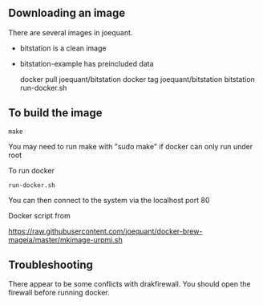 Downloading an image
--------------------

There are several images in joequant.  

* bitstation is a clean image
* bitstation-example has preincluded data

    docker pull joequant/bitstation
    docker tag joequant/bitstation bitstation
    run-docker.sh

To build the image
------------------

    make

You may need to run make with "sudo make" if docker can only run under root

To run docker

    run-docker.sh

You can then connect to the system via the localhost port 80


Docker script from

https://raw.githubusercontent.com/joequant/docker-brew-mageia/master/mkimage-urpmi.sh

Troubleshooting
---------------

There appear to be some conflicts with drakfirewall.  You should open
the firewall before running docker.
